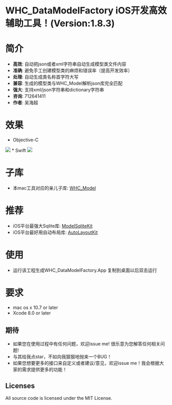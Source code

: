 # WHC_DataModelFactory iOS开发高效辅助工具！(Version:1.8.3)

简介
==============
- **高效**: 自动把json或者xml字符串自动生成模型类文件内容
- **准确**: 避免手工创建模型类的麻烦和错误率（提高开发效率）
- **处理**: 自动生成类名称首字符大写
- **兼容**: 生成的模型类与WHC_Model解析json库完全匹配
- **强大**: 支持xml/json字符串和dictionary字符串
- **咨询**: 712641411
- **作者**: 吴海超

效果
==============
* Objective-C
<img src = "https://github.com/netyouli/WHC_DataModelFactory/blob/master/WHC_DataModelFactory/images/oc.png">
* Swift
<img src = "https://github.com/netyouli/WHC_DataModelFactory/blob/master/WHC_DataModelFactory/images/swift.png">

子库
==============
* 本mac工具对应的亲儿子库: [WHC_Model](https://github.com/netyouli/WHC_Model)

推荐
==============
* iOS平台最强大Sqlite库: [ModelSqliteKit](https://github.com/netyouli/WHC_ModelSqliteKit)
* iOS平台最好用自动布局库: [AutoLayoutKit](https://github.com/netyouli/WHC_AutoLayoutKit)

使用
==============
* 运行该工程生成WHC_DataModelFactory.App 复制到桌面以后双击运行

要求
==============
* mac os x 10.7 or later
* Xcode 8.0 or later

## <a id="期待"></a>期待

- 如果您在使用过程中有任何问题，欢迎issue me! 很乐意为您解答任何相关问题!
- 与其给我点star，不如向我狠狠地抛来一个BUG！
- 如果您想要更多的接口来自定义或者建议/意见，欢迎issue me！我会根据大家的需求提供更多的功能！

## Licenses
All source code is licensed under the MIT License.
